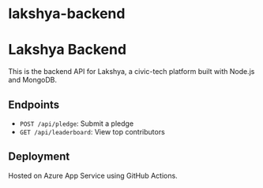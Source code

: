 # lakshya-backend
# Lakshya Backend

This is the backend API for Lakshya, a civic-tech platform built with Node.js and MongoDB.

## Endpoints
- `POST /api/pledge`: Submit a pledge
- `GET /api/leaderboard`: View top contributors

## Deployment
Hosted on Azure App Service using GitHub Actions.

